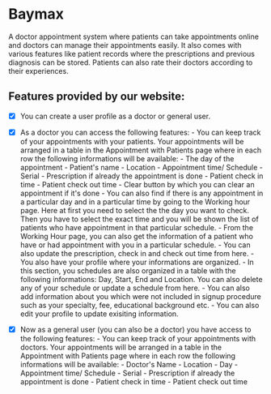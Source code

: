 # Baymax
A doctor appointment system where patients can take appointments online and doctors can manage their appointments easily. It also comes with various features like patient records where the prescriptions and previous diagnosis can be stored. Patients can also rate their doctors according to their experiences.

## Features provided by our website:

- [x] You can create a user profile as a doctor or general user.
- [x] As a doctor you can access the following features:
      - You can keep track of your appointments with your patients. Your appointments will be arranged in a table in the Appointment with Patients page where in each row the following informations will be available:
      - The day of the appointment
      - Patient's name
      - Location
      - Appointment time/ Schedule
              - Serial
              - Prescription if already the appointment is done
              - Patient check in time
              - Patient check out time
              - Clear button by which you can clear an appointment if it's done
          - You can also find if there is any appointment in a particular day and in a particular time by going to the Working hour page. Here at first you need to select the the day you want to check. Then you have to select the exact time and you will be shown the list of patients who have appointment in that particular schedule. 
          - From the Working Hour page, you can also get the information of a patient who have or had appointment with you in a particular schedule.
          - You can also update the prescription, check in and check out time from here.
          - You also have your profile where your informations are organized.
          - In this section, you schedules are also organized in a table with the following informations: Day, Start, End and Location. You can also delete any of your schedule or update a schedule from here.
          - You can also add information about you which were not included in signup procedure such as your specialty, fee, educational background etc.
          - You can also edit your profile to update exisiting information.
-[x] Now as a general user (you can also be a doctor) you have access to the following features:
          - You can keep track of your appointments with doctors. Your appointments will be arranged in a table in the Appointment with Patients page where in each row the following informations will be available:
              - Doctor's Name
              - Location
              - Day
              - Appointment time/ Schedule
              - Serial
              - Prescription if already the appointment is done
              - Patient check in time
              - Patient check out time

